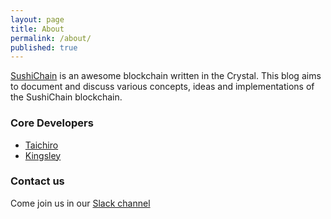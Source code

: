 ```yaml
---
layout: page
title: About
permalink: /about/
published: true
---
```


[SushiChain](https://github.com/sushichain) is an awesome blockchain written in the Crystal. This blog aims to document and discuss various concepts, ideas and implementations of the SushiChain blockchain.

### Core Developers

* [Taichiro](https://github.com/tbrand)
* [Kingsley](https://github.com/kingsleyh)

### Contact us

Come join us in our [Slack channel](https://sushicoin.slack.com/join/shared_invite/enQtMzI4Mjg4ODYxMzE1LTBlN2JhNWU4MWQ0Nzc1OGZhN2MxYjQ4ZmNjNjU2ZGFlZWIwYzMzM2ZjNjBiN2ZjOGNlOTk0NGFmNTE2OWE0NzM)
